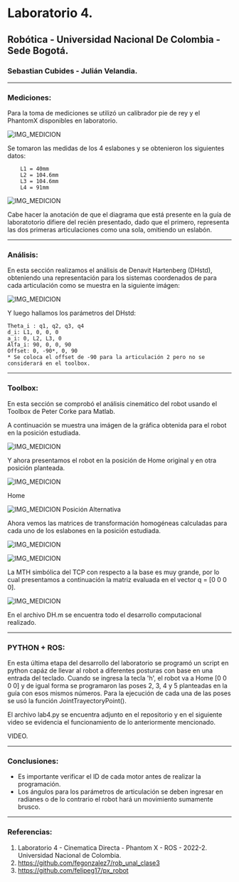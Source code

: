 # Laboratorio 4.
## Robótica - Universidad Nacional De Colombia - Sede Bogotá.
### Sebastian Cubides - Julián Velandia.
***
### Mediciones:
Para la toma de mediciones se utilizó un calibrador pie de rey y el PhantomX disponibles en laboratorio. 

![IMG_MEDICION](IMG/medicion.jpeg)

Se  tomaron las medidas de los 4 eslabones y se obtenieron los siguientes datos:
        
        L1 = 40mm
        L2 = 104.6mm
        L3 = 104.6mm
        L4 = 91mm
 
 ![IMG_MEDICION](IMG/diagrama.png)
 
Cabe hacer la anotación de que el diagrama que está presente en la guía de laboratotorio difiere del recién presentado, dado que el primero, representa las dos primeras articulaciones como una sola, omitiendo un eslabón.

***
### Análisis:
En esta sección realizamos el análisis de Denavit Hartenberg (DHstd), obteniendo una representación para los sistemas coordenados de para cada articulación como se muestra en la siguiente imágen:

 ![IMG_MEDICION](IMG/DH.png)
 
 Y luego hallamos los parámetros del DHstd:

    Theta_i : q1, q2, q3, q4
    d_i: L1, 0, 0, 0
    a_i: 0, L2, L3, 0
    Alfa_i: 90, 0, 0, 90
    Offset: 0, -90*, 0, 90
    * Se coloca el offset de -90 para la articulación 2 pero no se considerará en el toolbox.

***
### Toolbox:

En esta sección se comprobó el análisis cinemático del robot usando el Toolbox de Peter Corke para Matlab.

A continuación se muestra una imágen de la gráfica obtenida para el robot en la posición estudiada.

 ![IMG_MEDICION](IMG/toolbox.png)

 Y ahora presentamos el robot en la posición de Home original y en otra posición planteada.

 ![IMG_MEDICION](IMG/home.png)

 Home

 ![IMG_MEDICION](IMG/p2.png)
 Posición Alternativa

Ahora vemos las matrices de transformación homogéneas calculadas para cada uno de los eslabones en la posición estudiada.

![IMG_MEDICION](IMG/M1.png)

![IMG_MEDICION](IMG/M2.png)

La MTH simbólica del TCP con respecto a la base es muy grande, por lo cual presentamos a continuación la matriz evaluada en el vector q = [0 0 0 0].

![IMG_MEDICION](IMG/M3.png)

En el archivo DH.m se encuentra todo el desarrollo computacional realizado.

***
### PYTHON + ROS:

En esta última etapa del desarrollo del laboratorio se programó un script en python capáz de llevar al robot a diferentes posturas con base en una entrada del teclado. Cuando se ingresa la tecla 'h', el robot va a Home [0 0 0 0] y de igual forma se programaron las poses 2, 3, 4 y 5 planteadas en la guía con esos mismos números. Para la ejecución de cada una de las poses se usó la función JointTrayectoryPoint().

El archivo lab4.py se encuentra adjunto en el repositorio y en el siguiente video se evidencia el funcionamiento de lo anteriormente mencionado.


VIDEO.

***
### Conclusiones:
* Es importante verificar el ID de cada motor antes de realizar la programación.
* Los ángulos para los parámetros de articulación se deben ingresar en radianes o de lo contrario el robot hará un movimiento sumamente brusco.

***
### Referencias:
1. Laboratorio 4 - Cinematica Directa - Phantom X - ROS - 2022-2. Universidad Nacional de Colombia.
2. https://github.com/fegonzalez7/rob_unal_clase3 
3. https://github.com/felipeg17/px_robot  
